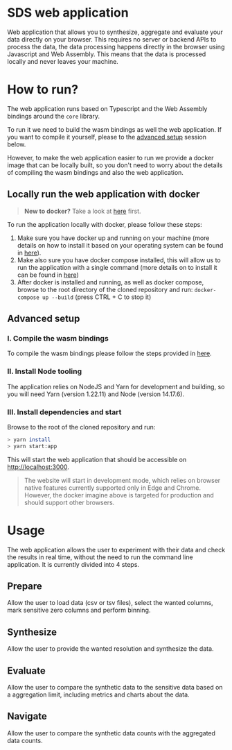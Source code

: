 # SDS web application

Web application that allows you to synthesize, aggregate and evaluate your data directly on your browser. This requires no server or backend APIs to process the data, the data processing happens directly in the browser using Javascript and Web Assembly. This means that the data is processed locally and never leaves your machine.

# How to run?

The web application runs based on Typescript and the Web Assembly bindings around the `core` library.

To run it we need to build the wasm bindings as well the web application. If you want to compile it yourself, please to the [advanced setup](#advanced-setup) session below.

However, to make the web application easier to run we provide a docker image that can be locally built, so you don't need to worry about the details of compiling the wasm bindings and also the web application.

## Locally run the web application with docker

> **New to docker?** Take a look at [here](https://docs.docker.com/get-started/overview/) first.

To run the application locally with docker, please follow these steps:

1. Make sure you have docker up and running on your machine (more details on how to install it based on your operating system can be found in [here](https://docs.docker.com/engine/install/)).
2. Make also sure you have docker compose installed, this will allow us to run the application with a single command (more details on to install it can be found in [here](https://docs.docker.com/compose/install/))
3. After docker is installed and running, as well as docker compose, browse to the root directory of the cloned repository and run: `docker-compose up --build` (press CTRL + C to stop it)

## Advanced setup

### I. Compile the wasm bindings

To compile the wasm bindings please follow the steps provided in [here](../lib-wasm/README.md#how-to-compile).

### II. Install Node tooling

The application relies on NodeJS and Yarn for development and building, so you will need Yarn (version 1.22.11) and Node (version 14.17.6).

### III. Install dependencies and start

Browse to the root of the cloned repository and run:

```bash
> yarn install
> yarn start:app
```

This will start the web application that should be accessible on [http://localhost:3000](http://localhost:3000).

> The website will start in development mode, which relies on browser native features currently supported only in Edge and Chrome. However, the docker imagine above is targeted for production and should support other browsers.

# Usage

The web application allows the user to experiment with their data and check the results in real time, without the need to run the command line application. It is currently divided into 4 steps.

## Prepare

Allow the user to load data (csv or tsv files), select the wanted columns, mark sensitive zero columns and perform binning.

## Synthesize

Allow the user to provide the wanted resolution and synthesize the data.

## Evaluate

Allow the user to compare the synthetic data to the sensitive data based on a aggregation limit, including metrics and charts about the data.

## Navigate

Allow the user to compare the synthetic data counts with the aggregated data counts.
